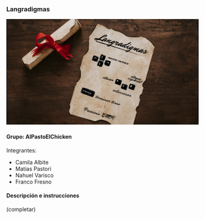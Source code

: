### Langradigmas

![capturaJuego](assets/inicio.png)

#### Grupo: AlPastoElChicken

Integrantes:

- Camila Albite
- Matias Pastori
- Nahuel Varisco
- Franco Fresno

#### Descripción e instrucciones

(completar)
